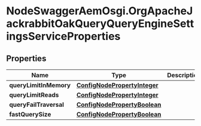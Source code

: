 # NodeSwaggerAemOsgi.OrgApacheJackrabbitOakQueryQueryEngineSettingsServiceProperties

## Properties

Name | Type | Description | Notes
------------ | ------------- | ------------- | -------------
**queryLimitInMemory** | [**ConfigNodePropertyInteger**](ConfigNodePropertyInteger.md) |  | [optional] 
**queryLimitReads** | [**ConfigNodePropertyInteger**](ConfigNodePropertyInteger.md) |  | [optional] 
**queryFailTraversal** | [**ConfigNodePropertyBoolean**](ConfigNodePropertyBoolean.md) |  | [optional] 
**fastQuerySize** | [**ConfigNodePropertyBoolean**](ConfigNodePropertyBoolean.md) |  | [optional] 


